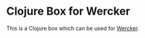 # Clojure Box for Wercker

This is a Clojure box which can be used for [Wercker].

[wercker]: http://wercker.com/
